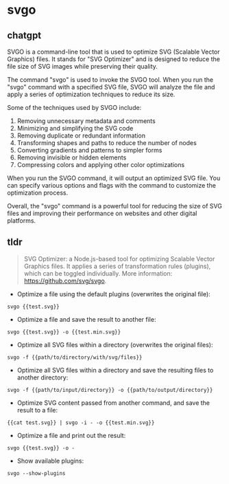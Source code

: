# svgo 
## chatgpt 
SVGO is a command-line tool that is used to optimize SVG (Scalable Vector Graphics) files. It stands for "SVG Optimizer" and is designed to reduce the file size of SVG images while preserving their quality.

The command "svgo" is used to invoke the SVGO tool. When you run the "svgo" command with a specified SVG file, SVGO will analyze the file and apply a series of optimization techniques to reduce its size.

Some of the techniques used by SVGO include:

1. Removing unnecessary metadata and comments
2. Minimizing and simplifying the SVG code
3. Removing duplicate or redundant information
4. Transforming shapes and paths to reduce the number of nodes
5. Converting gradients and patterns to simpler forms
6. Removing invisible or hidden elements
7. Compressing colors and applying other color optimizations

When you run the SVGO command, it will output an optimized SVG file. You can specify various options and flags with the command to customize the optimization process.

Overall, the "svgo" command is a powerful tool for reducing the size of SVG files and improving their performance on websites and other digital platforms. 

## tldr 
 
> SVG Optimizer: a Node.js-based tool for optimizing Scalable Vector Graphics files.
> It applies a series of transformation rules (plugins), which can be toggled individually.
> More information: <https://github.com/svg/svgo>.

- Optimize a file using the default plugins (overwrites the original file):

`svgo {{test.svg}}`

- Optimize a file and save the result to another file:

`svgo {{test.svg}} -o {{test.min.svg}}`

- Optimize all SVG files within a directory (overwrites the original files):

`svgo -f {{path/to/directory/with/svg/files}}`

- Optimize all SVG files within a directory and save the resulting files to another directory:

`svgo -f {{path/to/input/directory}} -o {{path/to/output/directory}}`

- Optimize SVG content passed from another command, and save the result to a file:

`{{cat test.svg}} | svgo -i - -o {{test.min.svg}}`

- Optimize a file and print out the result:

`svgo {{test.svg}} -o -`

- Show available plugins:

`svgo --show-plugins`
